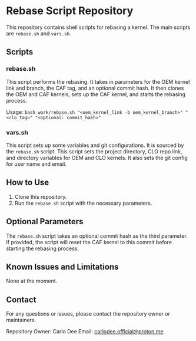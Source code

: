 # Rebase Script Repository

This repository contains shell scripts for rebasing a kernel. The main scripts are `rebase.sh` and `vars.sh`.

## Scripts

### rebase.sh

This script performs the rebasing. It takes in parameters for the OEM kernel link and branch, the CAF tag, and an optional commit hash. It then clones the OEM and CAF kernels, sets up the CAF kernel, and starts the rebasing process.

Usage: `bash work/rebase.sh "<oem_kernel_link -b oem_kernel_branch>" "<clo_tag>" "<optional: commit_hash>"`

### vars.sh

This script sets up some variables and git configurations. It is sourced by the `rebase.sh` script. This script sets the project directory, CLO repo link, and directory variables for OEM and CLO kernels. It also sets the git config for user name and email.

## How to Use

1. Clone this repository.
2. Run the `rebase.sh` script with the necessary parameters.

## Optional Parameters

The `rebase.sh` script takes an optional commit hash as the third parameter. If provided, the script will reset the CAF kernel to this commit before starting the rebasing process.

## Known Issues and Limitations

None at the moment.

## Contact

For any questions or issues, please contact the repository owner or maintainers.

Repository Owner: Carlo Dee
Email: carlodee.official@proton.me
